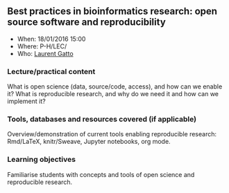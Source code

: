 ## Best practices in bioinformatics research: open source software and reproducibility

* When: 18/01/2016 15:00
* Where: P-H/LEC/
* Who: [Laurent Gatto](http://cpu.sysbiol.cam.ac.uk/)

### Lecture/practical content

What is open science (data, source/code, access), and how can we
enable it?  What is reproducible research, and why do we need it and
how can we implement it?

### Tools, databases and resources covered (if applicable)

Overview/demonstration of current tools enabling reproducible
research: Rmd/LaTeX, knitr/Sweave, Jupyter notebooks, org mode.

### Learning objectives

Familiarise students with concepts and tools of open science and
reproducible research. 
